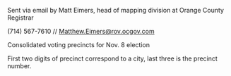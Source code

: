 Sent via email by Matt Eimers, head of mapping division at Orange County Registrar

(714) 567-7610 // Matthew.Eimers@rov.ocgov.com

Consolidated voting precincts for Nov. 8 election

First two digits of precinct correspond to a city, last three is the precinct number.
